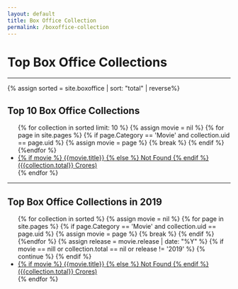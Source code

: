 ```yaml
---
layout: default
title: Box Office Collection
permalink: /boxoffice-collection
---
```

<div class="row">
  <div class="col-md-8 order-md-1 content">
    <div class="post">
      <div class="post-header">
        <h1 class="post-title">Top Box Office Collections</h1>
        <hr>
      </div>
      <article class="post-content">
          {% assign sorted = site.boxoffice | sort: "total" | reverse%}
          <h2>Top 10 Box Office Collections</h2>
          <ul>
          {% for collection in sorted limit: 10 %}
            {% assign movie = nil %}
            {% for page in site.pages %}
              {% if page.Category == 'Movie' and collection.uid == page.uid %}
                {% assign movie = page %}
                {% break %}
              {% endif %}
            {%endfor %}
            <li>
            <a href="{{collection.url}}">
            {% if movie %}
              {{movie.title}}
            {% else %}
               Not Found
            {% endif %}
            ({{collection.total}} Crores)
            </a>
            </li>
          {% endfor %}
          </ul>
          <hr>
          <h2>Top Box Office Collections in 2019</h2>
          <ul>
          {% for collection in sorted %}
            {% assign movie = nil %}
            {% for page in site.pages %}
              {% if page.Category == 'Movie' and collection.uid == page.uid %}
                {% assign movie = page %}
                {% break %}
              {% endif %}
            {%endfor %}
            {% assign release = movie.release | date: "%Y" %}
            {% if movie == nill or collection.total == nil or  release != '2019' %}
            {% continue %}
            {% endif %}
            <li>
            <a href="{{collection.url}}">
            {% if movie %}
              {{movie.title}}
            {% else %}
               Not Found
            {% endif %}
            ({{collection.total}} Crores)
            </a>
            </li>
          {% endfor %}
          </ul>
      </article>
    </div>
  </div>
  <div class="col-md-2 order-md-0"></div>
  <div class="col-md-2 order-md-2"></div>
</div>